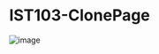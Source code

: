 # IST103-ClonePage
![image](https://github.com/bgrhzl/IST103-ClonePage/assets/53261898/ef00e1d0-5030-4c1d-951a-29b20e514176)
